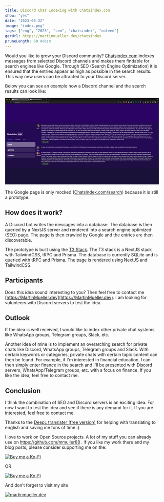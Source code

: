 ```yaml
---
title: Discord Chat Indexing with Chatsindex.com
show: "yes"
date: "2023-03-22"
image: "index.png"
tags: ["eng", "2023", "seo", "chatsindex", "nofeed"]
gerUrl: https://martinmueller.dev/chatsindex
pruneLength: 50 #dein
---
```


Would you like to grow your Discord community? [Chatsindex.com](https://Chatsindex.com) indexes messages from selected Discord channels and makes them findable for search engines like Google. Through SEO (Search Engine Optimization) it is ensured that the entries appear as high as possible in the search results. This way new users can be attracted to your Discord server.

Below you can see an example how a Discord channel and the search results can look like:

![seo.gif](https://raw.githubusercontent.com/mmuller88/mmblog/master/content/chatsindex/seo.gif)

The Google page is only mocked ([Chatsindex.com/search](https://Chatsindex.com/search)) because it is still a prototype.

## How does it work?

A Discord bot writes the messages into a database. The database is then queried by a NextJS server and rendered into a search engine optimized (SEO) page. The page is then crawled by Google and the entries are then discoverable.

The prototype is built using the [T3 Stack](https://martinmueller.dev/t3-stack). The T3 stack is a NextJS stack with TailwindCSS, tRPC and Prisma. The database is currently SQLite and is queried with tRPC and Prisma. The page is rendered using NextJS and TailwindCSS.

## Participants

Does this idea sound interesting to you? Then feel free to contact me [https://MartinMueller.dev](https://MartinMueller.dev). I am looking for volunteers with Discord servers to test the idea.

## Outlook

If the idea is well received, I would like to index other private chat systems like WhatsApp groups, Telegram groups, Slack, etc.

Another idea of mine is to implement an overarching search for private chats like Discord, WhatsApp groups, Telegram groups and Slack. With certain keywords or categories, private chats with certain topic content can then be found. For example, if I'm interested in financial education, I can then simply enter finance in the search and I'll be presented with Discord servers, WhatsApp/Telegram groups, etc. with a focus on finance. If you like the idea, feel free to contact me.

## Conclusion

I think the combination of SEO and Discord servers is an exciting idea. For now I want to test the idea and see if there is any demand for it. If you are interested, feel free to contact me.

Thanks to the [DeepL translater (free version)](https://DeepL.com/Translator) for helping with translating to english and saving me tons of time :).

I love to work on Open Source projects. A lot of my stuff you can already use on <https://github.com/mmuller88> . If you like my work there and my blog posts, please consider supporting me on the:

[![Buy me a Ko-Fi](https://storage.ko-fi.com/cdn/useruploads/png_d554a01f-60f0-4969-94d1-7b69f3e28c2fcover.jpg?v=69a332f2-b808-4369-8ba3-dae0d1100dd4)](https://ko-fi.com/T6T1BR59W)

OR

[![Buy me a Ko-Fi](https://theastrologypodcast.com/wp-content/uploads/2015/06/become-my-patron-05.jpg)](https://www.patreon.com/bePatron?u=29010217)

And don't forget to visit my site

[![martinmueller.dev](https://martinmueller.dev/static/84caa5292a6d0c37c48ae280d04b5fa6/a7715/joint.jpg)](https://martinmueller.dev/resume)
